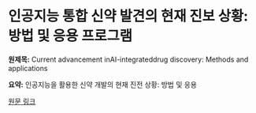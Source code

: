 # 인공지능 통합 신약 발견의 현재 진보 상황: 방법 및 응용 프로그램

**원제목:** Current advancement inAI-integrateddrug discovery: Methods and applications

**요약:** 인공지능을 활용한 신약 개발의 현재 진전 상황: 방법 및 응용

[원문 링크](https://scholar.google.com/scholar_url?url=https://www.sciencedirect.com/science/article/pii/S0734975025001284&hl=ko&sa=X&d=7456653779322753638&ei=Dc1xaJ6CIuOM6rQPxIaTgQs&scisig=AAZF9b-38Yc--9u5LLDzpWrjsUVI&oi=scholaralrt&hist=BNQUaiIAAAAJ:6703930949883570885:AAZF9b9AgUxdKCnAXM18it0DhfP9&html=&pos=0&folt=kw-top)

